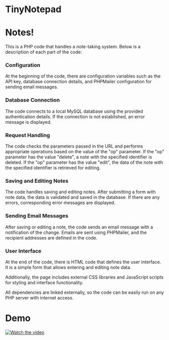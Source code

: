 # TinyNotepad

# Notes!

This is a PHP code that handles a note-taking system. Below is a description of each part of the code:

### Configuration

At the beginning of the code, there are configuration variables such as the API key, database connection details, and PHPMailer configuration for sending email messages.

### Database Connection

The code connects to a local MySQL database using the provided authentication details. If the connection is not established, an error message is displayed.

### Request Handling

The code checks the parameters passed in the URL and performs appropriate operations based on the value of the "op" parameter. If the "op" parameter has the value "delete", a note with the specified identifier is deleted. If the "op" parameter has the value "edit", the data of the note with the specified identifier is retrieved for editing.

### Saving and Editing Notes

The code handles saving and editing notes. After submitting a form with note data, the data is validated and saved in the database. If there are any errors, corresponding error messages are displayed.

### Sending Email Messages

After saving or editing a note, the code sends an email message with a notification of the change. Emails are sent using PHPMailer, and the recipient addresses are defined in the code.

### User Interface

At the end of the code, there is HTML code that defines the user interface. It is a simple form that allows entering and editing note data.

Additionally, the page includes external CSS libraries and JavaScript scripts for styling and interface functionality.

All dependencies are linked externally, so the code can be easily run on any PHP server with internet access.


# Demo 

[![Watch the video](https://encrypted-tbn0.gstatic.com/images?q=tbn:ANd9GcRNNCSrIYc3mbtExlD3GUmCph0_UPqE0Z1cEw&usqp=CAU)](https://main.gigasoft.com.pl/demo_TinyNotepad.mp4)
